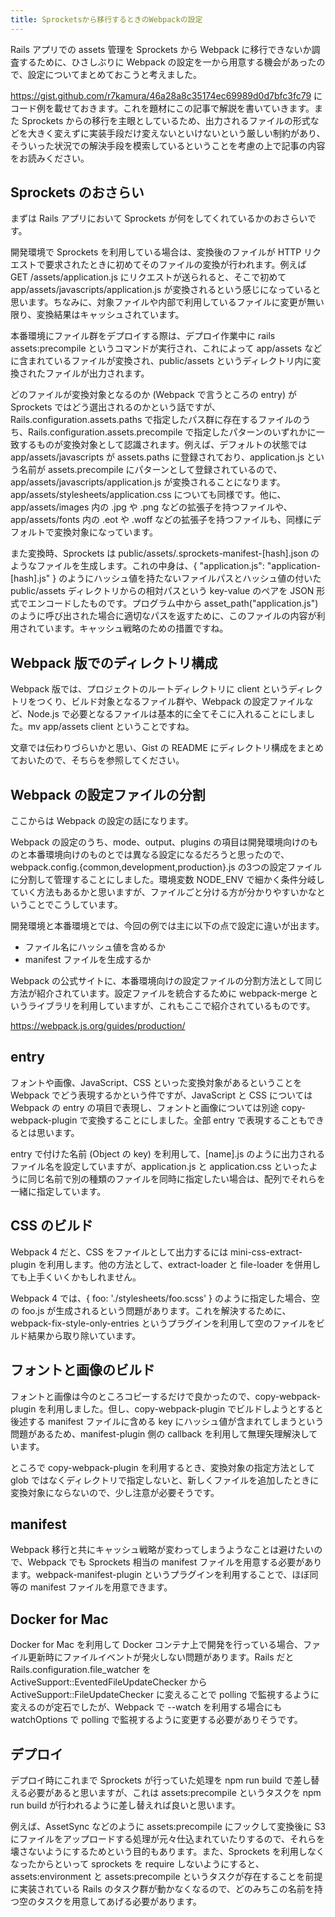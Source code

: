 ```yaml
---
title: Sprocketsから移行するときのWebpackの設定
---
```


Rails アプリでの assets 管理を Sprockets から Webpack に移行できないか調査するために、ひさしぶりに Webpack の設定を一から用意する機会があったので、設定についてまとめておこうと考えました。

https://gist.github.com/r7kamura/46a28a8c35174ec69989d0d7bfc3fc79 にコード例を載せておきます。これを題材にこの記事で解説を書いていきます。また Sprockets からの移行を主眼としているため、出力されるファイルの形式などを大きく変えずに実装手段だけ変えないといけないという厳しい制約があり、そういった状況での解決手段を模索しているということを考慮の上で記事の内容をお読みください。

## Sprockets のおさらい

まずは Rails アプリにおいて Sprockets が何をしてくれているかのおさらいです。

開発環境で Sprockets を利用している場合は、変換後のファイルが HTTP リクエストで要求されたときに初めてそのファイルの変換が行われます。例えば GET /assets/application.js にリクエストが送られると、そこで初めて app/assets/javascripts/application.js が変換されるという感じになっていると思います。ちなみに、対象ファイルや内部で利用しているファイルに変更が無い限り、変換結果はキャッシュされています。

本番環境にファイル群をデプロイする際は、デプロイ作業中に rails assets:precompile というコマンドが実行され、これによって app/assets などに含まれているファイルが変換され、public/assets というディレクトリ内に変換されたファイルが出力されます。

どのファイルが変換対象となるのか (Webpack で言うところの entry) が Sprockets ではどう選出されるのかという話ですが、Rails.configuration.assets.paths で指定したパス群に存在するファイルのうち、Rails.configuration.assets.precompile で指定したパターンのいずれかに一致するものが変換対象として認識されます。例えば、デフォルトの状態では app/assets/javascripts が assets.paths に登録されており、application.js という名前が assets.precompile にパターンとして登録されているので、app/assets/javascripts/application.js が変換されることになります。app/assets/stylesheets/application.css についても同様です。他に、app/assets/images 内の .jpg や .png などの拡張子を持つファイルや、app/assets/fonts 内の .eot や .woff  などの拡張子を持つファイルも、同様にデフォルトで変換対象になっています。

また変換時、Sprockets は public/assets/.sprockets-manifest-[hash].json のようなファイルを生成します。これの中身は、{ "application.js": "application-[hash].js" } のようにハッシュ値を持たないファイルパスとハッシュ値の付いた public/assets ディレクトリからの相対パスという key-value のペアを JSON 形式でエンコードしたものです。プログラム中から asset_path("application.js") のように呼び出された場合に適切なパスを返すために、このファイルの内容が利用されています。キャッシュ戦略のための措置ですね。

## Webpack 版でのディレクトリ構成

Webpack 版では、プロジェクトのルートディレクトリに client というディレクトリをつくり、ビルド対象となるファイル群や、Webpack の設定ファイルなど、Node.js で必要となるファイルは基本的に全てそこに入れることにしました。mv app/assets client ということですね。

文章では伝わりづらいかと思い、Gist の README にディレクトリ構成をまとめておいたので、そちらを参照してください。

## Webpack の設定ファイルの分割

ここからは Webpack の設定の話になります。

Webpack の設定のうち、mode、output、plugins の項目は開発環境向けのものと本番環境向けのものとでは異なる設定になるだろうと思ったので、webpack.config.{common,development,production}.js の3つの設定ファイルに分割して管理することにしました。環境変数 NODE_ENV で細かく条件分岐していく方法もあるかと思いますが、ファイルごと分ける方が分かりやすいかなということでこうしています。

開発環境と本番環境とでは、今回の例では主に以下の点で設定に違いが出ます。

- ファイル名にハッシュ値を含めるか
- manifest ファイルを生成するか

Webpack の公式サイトに、本番環境向けの設定ファイルの分割方法として同じ方法が紹介されています。設定ファイルを統合するために webpack-merge というライブラリを利用していますが、これもここで紹介されているものです。

https://webpack.js.org/guides/production/

## entry

フォントや画像、JavaScript、CSS といった変換対象があるということを Webpack でどう表現するかという件ですが、JavaScript と CSS については Webpack の entry の項目で表現し、フォントと画像については別途 copy-webpack-plugin で変換することにしました。全部 entry で表現することもできるとは思います。

entry で付けた名前 (Object の key) を利用して、[name].js のように出力されるファイル名を設定していますが、application.js と application.css といったように同じ名前で別の種類のファイルを同時に指定したい場合は、配列でそれらを一緒に指定しています。

## CSS のビルド

Webpack 4 だと、CSS をファイルとして出力するには mini-css-extract-plugin を利用します。他の方法として、extract-loader と file-loader を併用しても上手くいくかもしれません。

Webpack 4 では、{ foo: './stylesheets/foo.scss' } のように指定した場合、空の foo.js が生成されるという問題があります。これを解決するために、webpack-fix-style-only-entries というプラグインを利用して空のファイルをビルド結果から取り除いています。

## フォントと画像のビルド

フォントと画像は今のところコピーするだけで良かったので、copy-webpack-plugin を利用しました。但し、copy-webpack-plugin でビルドしようとすると後述する manifest ファイルに含める key にハッシュ値が含まれてしまうという問題があるため、manifest-plugin 側の callback  を利用して無理矢理解決しています。

ところで copy-webpack-plugin を利用するとき、変換対象の指定方法として glob ではなくディレクトリで指定しないと、新しくファイルを追加したときに変換対象にならないので、少し注意が必要そうです。

## manifest

Webpack 移行と共にキャッシュ戦略が変わってしまうようなことは避けたいので、Webpack でも Sprockets 相当の manifest ファイルを用意する必要があります。webpack-manifest-plugin というプラグインを利用することで、ほぼ同等の manifest ファイルを用意できます。

## Docker for Mac

Docker for Mac を利用して Docker コンテナ上で開発を行っている場合、ファイル更新時にファイルイベントが発火しない問題があります。Rails だと Rails.configuration.file_watcher を  ActiveSupport::EventedFileUpdateChecker から ActiveSupport::FileUpdateChecker に変えることで polling で監視するように変えるのが定石でしたが、Webpack で --watch を利用する場合にも watchOptions で polling で監視するように変更する必要がありそうです。

## デプロイ

デプロイ時にこれまで Sprockets が行っていた処理を npm run build で差し替える必要があると思いますが、これは assets:precompile というタスクを npm run build が行われるように差し替えれば良いと思います。

例えば、AssetSync などのように assets:precompile にフックして変換後に S3 にファイルをアップロードする処理が元々仕込まれていたりするので、それらを壊さないようにするためという目的もあります。また、Sprockets を利用しなくなったからといって sprockets を require しないようにすると、assets:environment と assets:precompile というタスクが存在することを前提に実装されている Rails のタスク群が動かなくなるので、どのみちこの名前を持つ空のタスクを用意してあげる必要があります。
